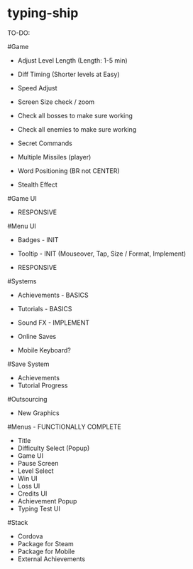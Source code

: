 # typing-ship

TO-DO:

#Game
- Adjust Level Length (Length: 1-5 min)
- Diff Timing (Shorter levels at Easy)
- Speed Adjust
- Screen Size check / zoom

- Check all bosses to make sure working
- Check all enemies to make sure working
- Secret Commands

- Multiple Missiles (player)
- Word Positioning (BR not CENTER)

- Stealth Effect

#Game UI
- RESPONSIVE

#Menu UI
- Badges - INIT
- Tooltip - INIT (Mouseover, Tap, Size / Format, Implement)
 
- RESPONSIVE

#Systems
- Achievements - BASICS
- Tutorials - BASICS
- Sound FX - IMPLEMENT
- Online Saves

- Mobile Keyboard?

#Save System
- Achievements
- Tutorial Progress

#Outsourcing
- New Graphics

#Menus - FUNCTIONALLY COMPLETE
- Title
- Difficulty Select (Popup)
- Game UI
- Pause Screen
- Level Select
- Win UI
- Loss UI
- Credits UI
- Achievement Popup
- Typing Test UI

#Stack
- Cordova
- Package for Steam
- Package for Mobile
- External Achievements